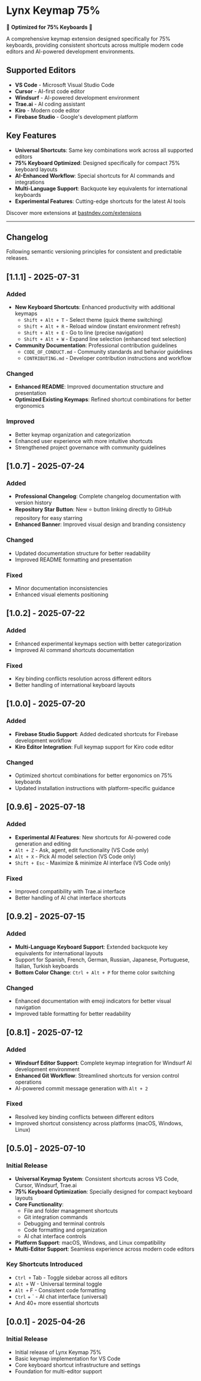 # Lynx Keymap 75%

🎯 **Optimized for 75% Keyboards** 🎯

A comprehensive keymap extension designed specifically for 75% keyboards, providing consistent shortcuts across multiple modern code editors and AI-powered development environments.

## Supported Editors

- **VS Code** - Microsoft Visual Studio Code
- **Cursor** - AI-first code editor
- **Windsurf** - AI-powered development environment
- **Trae.ai** - AI coding assistant
- **Kiro** - Modern code editor
- **Firebase Studio** - Google's development platform

## Key Features

- **Universal Shortcuts**: Same key combinations work across all supported editors
- **75% Keyboard Optimized**: Designed specifically for compact 75% keyboard layouts
- **AI-Enhanced Workflow**: Special shortcuts for AI commands and integrations
- **Multi-Language Support**: Backquote key equivalents for international keyboards
- **Experimental Features**: Cutting-edge shortcuts for the latest AI tools

Discover more extensions at [bastndev.com/extensions](https://bastndev.com/extensions)

---

## Changelog

Following semantic versioning principles for consistent and predictable releases.

## [1.1.1] - 2025-07-31

### Added
- **New Keyboard Shortcuts**: Enhanced productivity with additional keymaps
  - `Shift + Alt + T` - Select theme (quick theme switching)
  - `Shift + Alt + R` - Reload window (instant environment refresh)
  - `Shift + Alt + E` - Go to line (precise navigation)
  - `Shift + Alt + W` - Expand line selection (enhanced text selection)
- **Community Documentation**: Professional contribution guidelines
  - `CODE_OF_CONDUCT.md` - Community standards and behavior guidelines
  - `CONTRIBUTING.md` - Developer contribution instructions and workflow

### Changed
- **Enhanced README**: Improved documentation structure and presentation
- **Optimized Existing Keymaps**: Refined shortcut combinations for better ergonomics

### Improved
- Better keymap organization and categorization
- Enhanced user experience with more intuitive shortcuts
- Strengthened project governance with community guidelines

## [1.0.7] - 2025-07-24

### Added
- **Professional Changelog**: Complete changelog documentation with version history
- **Repository Star Button**: New ⭐️ button linking directly to GitHub repository for easy starring
- **Enhanced Banner**: Improved visual design and branding consistency

### Changed
- Updated documentation structure for better readability
- Improved README formatting and presentation

### Fixed
- Minor documentation inconsistencies
- Enhanced visual elements positioning

## [1.0.2] - 2025-07-22

### Added
- Enhanced experimental keymaps section with better categorization
- Improved AI command shortcuts documentation

### Fixed
- Key binding conflicts resolution across different editors
- Better handling of international keyboard layouts

## [1.0.0] - 2025-07-20

### Added
- **Firebase Studio Support**: Added dedicated shortcuts for Firebase development workflow
- **Kiro Editor Integration**: Full keymap support for Kiro code editor

### Changed
- Optimized shortcut combinations for better ergonomics on 75% keyboards
- Updated installation instructions with platform-specific guidance

## [0.9.6] - 2025-07-18

### Added
- **Experimental AI Features**: New shortcuts for AI-powered code generation and editing
- `Alt + Z` - Ask, agent, edit functionality (VS Code only)
- `Alt + X` - Pick AI model selection (VS Code only)
- `Shift + Esc` - Maximize & minimize AI interface (VS Code only)

### Fixed
- Improved compatibility with Trae.ai interface
- Better handling of AI chat interface shortcuts

## [0.9.2] - 2025-07-15

### Added
- **Multi-Language Keyboard Support**: Extended backquote key equivalents for international layouts
- Support for Spanish, French, German, Russian, Japanese, Portuguese, Italian, Turkish keyboards
- **Bottom Color Change**: `Ctrl + Alt + P` for theme color switching

### Changed
- Enhanced documentation with emoji indicators for better visual navigation
- Improved table formatting for better readability

## [0.8.1] - 2025-07-12

### Added
- **Windsurf Editor Support**: Complete keymap integration for Windsurf AI development environment
- **Enhanced Git Workflow**: Streamlined shortcuts for version control operations
- AI-powered commit message generation with `Alt + 2`

### Fixed
- Resolved key binding conflicts between different editors
- Improved shortcut consistency across platforms (macOS, Windows, Linux)

## [0.5.0] - 2025-07-10

### Initial Release
- **Universal Keymap System**: Consistent shortcuts across VS Code, Cursor, Windsurf, Trae.ai
- **75% Keyboard Optimization**: Specially designed for compact keyboard layouts
- **Core Functionality**:
  - File and folder management shortcuts
  - Git integration commands
  - Debugging and terminal controls
  - Code formatting and organization
  - AI chat interface controls
- **Platform Support**: macOS, Windows, and Linux compatibility
- **Multi-Editor Support**: Seamless experience across modern code editors

### Key Shortcuts Introduced
- `Ctrl +` Tab - Toggle sidebar across all editors
- `Alt +` W - Universal terminal toggle
- `Alt +` F - Consistent code formatting
- `Ctrl` + `  - AI chat interface (universal)
- And 40+ more essential shortcuts

## [0.0.1] - 2025-04-26

### Initial Release
- Initial release of Lynx Keymap 75%
- Basic keymap implementation for VS Code
- Core keyboard shortcut infrastructure and settings
- Foundation for multi-editor support
